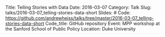 Title: Telling Stories with Data
Date: 2016-03-07
Category: Talk
Slug: talks/2016-03-07_telling-stories-data-short
Slides: #
Code: https://github.com/andrewheiss/talks/tree/master/2016-03-07_telling-stories-data-short
Code_title: GitHub repository
Event: MPP workshop at the Sanford School of Public Policy
Location: Duke University
